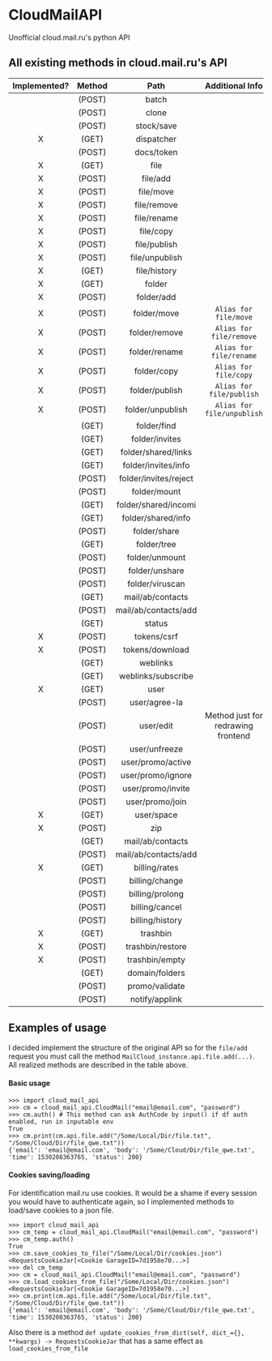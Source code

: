 
# CloudMailAPI
Unofficial cloud.mail.ru's python API

## All existing methods in cloud.mail.ru's API

| Implemented? | Method |         Path          |           Additional Info             |
|:------------:|:------:|:---------------------:|:-------------------------------------:|
|              | (POST) | batch                 |                                       |
|              | (POST) | clone                 |                                       |
|              | (POST) | stock/save            |                                       |
|       X      | (GET)  | dispatcher            |                                       |
|              | (POST) | docs/token            |                                       |
|       X      | (GET)  | file                  |                                       |
|       X      | (POST) | file/add              |                                       |
|       X      | (POST) | file/move             |                                       |
|       X      | (POST) | file/remove           |                                       |
|       X      | (POST) | file/rename           |                                       |
|       X      | (POST) | file/copy             |                                       |
|       X      | (POST) | file/publish          |                                       |
|       X      | (POST) | file/unpublish        |                                       |
|       X      | (GET)  | file/history          |                                       |
|       X      | (GET)  | folder                |                                       |
|       X      | (POST) | folder/add            |                                       |
|       X      | (POST) | folder/move           |`Alias for file/move`                  |
|       X      | (POST) | folder/remove         |`Alias for file/remove`                |
|       X      | (POST) | folder/rename         |`Alias for file/rename`                |
|       X      | (POST) | folder/copy           |`Alias for file/copy`                  |
|       X      | (POST) | folder/publish        |`Alias for file/publish`               |
|       X      | (POST) | folder/unpublish      |`Alias for file/unpublish`             |
|              | (GET)  | folder/find           |                                       |
|              | (GET)  | folder/invites        |                                       |
|              | (GET)  | folder/shared/links   |                                       |
|              | (GET)  | folder/invites/info   |                                       |
|              | (POST) | folder/invites/reject |                                       |
|              | (POST) | folder/mount          |                                       |
|              | (GET)  | folder/shared/incomi  |                                       |
|              | (GET)  | folder/shared/info    |                                       |
|              | (POST) | folder/share          |                                       |
|              | (GET)  | folder/tree           |                                       |
|              | (POST) | folder/unmount        |                                       |
|              | (POST) | folder/unshare        |                                       |
|              | (POST) | folder/viruscan       |                                       |
|              | (GET)  | mail/ab/contacts      |                                       |
|              | (POST) | mail/ab/contacts/add  |                                       |
|              | (GET)  | status                |                                       |
|       X      | (POST) | tokens/csrf           |                                       |
|       X      | (POST) | tokens/download       |                                       |
|              | (GET)  | weblinks              |                                       |
|              | (GET)  | weblinks/subscribe    |                                       |
|       X      | (GET)  | user                  |                                       |
|              | (POST) | user/agree-la         |                                       |
|              | (POST) | user/edit             |  Method just for redrawing frontend   |
|              | (POST) | user/unfreeze         |                                       |
|              | (POST) | user/promo/active     |                                       |
|              | (POST) | user/promo/ignore     |                                       |
|              | (POST) | user/promo/invite     |                                       |
|              | (POST) | user/promo/join       |                                       |
|       X      | (GET)  | user/space            |                                       |
|       X      | (POST) | zip                   |                                       |
|              | (GET)  | mail/ab/contacts      |                                       |
|              | (POST) | mail/ab/contacts/add  |                                       |
|       X      | (GET)  | billing/rates         |                                       |
|              | (POST) | billing/change        |                                       |
|              | (POST) | billing/prolong       |                                       |
|              | (POST) | billing/cancel        |                                       |
|              | (POST) | billing/history       |                                       |
|       X      | (GET)  | trashbin              |                                       |
|       X      | (POST) | trashbin/restore      |                                       |
|       X      | (POST) | trashbin/empty        |                                       |
|              | (GET)  | domain/folders        |                                       |
|              | (POST) | promo/validate        |                                       |
|              | (POST) | notify/applink        |                                       |

## Examples of usage
I decided implement the structure of the original API so for the `file/add` request you must call the method `MailCloud_instance.api.file.add(...)`.
All realized methods are described in the table above.
#### Basic usage
```
>>> import cloud_mail_api
>>> cm = cloud_mail_api.CloudMail("email@email.com", "password")
>>> cm.auth() # This method can ask AuthCode by input() if df auth enabled, run in inputable env
True
>>> cm.print(cm.api.file.add("/Some/Local/Dir/file.txt", "/Some/Cloud/Dir/file_qwe.txt"))
{'email': 'email@email.com', 'body': '/Some/Cloud/Dir/file_qwe.txt', 'time': 1530208363765, 'status': 200}
```
#### Cookies saving/loading
For identification mail.ru use cookies.
It would be a shame if every session you would have to authenticate again, so I implemented methods to load/save cookies to a json file.
```
>>> import cloud_mail_api
>>> cm_temp = cloud_mail_api.CloudMail("email@email.com", "password")
>>> cm_temp.auth()
True
>>> cm.save_cookies_to_file("/Some/Local/Dir/cookies.json")
<RequestsCookieJar[<Cookie GarageID=7d1958e70...>]
>>> del cm_temp
>>> cm = cloud_mail_api.CloudMail("email@email.com", "password")
>>> cm.load_cookies_from_file("/Some/Local/Dir/cookies.json")
<RequestsCookieJar[<Cookie GarageID=7d1958e70...>]
>>> cm.print(cm.api.file.add("/Some/Local/Dir/file.txt", "/Some/Cloud/Dir/file_qwe.txt"))
{'email': 'email@email.com', 'body': '/Some/Cloud/Dir/file_qwe.txt', 'time': 1530208363765, 'status': 200}
```

Also there is a method `def update_cookies_from_dict(self, dict_={}, **kwargs) -> RequestsCookieJar` that has a same effect as `load_cookies_from_file`
